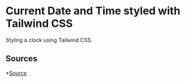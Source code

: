 # Current Date and Time styled with Tailwind CSS

Styling a clock using Tailwind CSS.

## Sources
*[Source](URL)